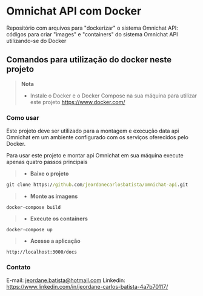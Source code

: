 # Omnichat API com Docker
Repositório com arquivos para "dockerizar" o sistema Omnichat API: códigos para criar "images" e "containers" do sistema Omnichat API utilizando-se do Docker

## Comandos para utilização do docker neste projeto 

> **Nota**
> - Instale o Docker e o Docker Compose na sua máquina para utilizar este projeto https://www.docker.com/

### Como usar
Este projeto deve ser utilizado para a montagem e execução data api Omnichat em um ambiente configurado com os serviços oferecidos pelo Docker. 

Para usar este projeto e montar api Omnichat em sua máquina execute apenas quatro passos principais

> - **Baixe o projeto**
```cmd
git clone https://github.com/jeordanecarlosbatista/omnichat-api.git
```
> - **Monte as imagens**
```
docker-compose build
```

> - **Execute os containers**
```
docker-compose up
```

> - **Acesse a aplicação**
```
http://localhost:3000/docs
```

### Contato
E-mail: jeordane.batista@hotmail.com
Linkedin: https://www.linkedin.com/in/jeordane-carlos-batista-4a7b70117/
